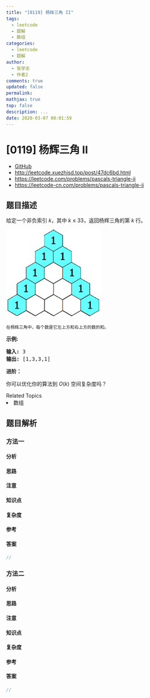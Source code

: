 ```yaml
---
title: "[0119] 杨辉三角 II"
tags:
  - leetcode
  - 题解
  - 数组
categories:
  - leetcode
  - 题解
author:
  - 张学志
  - 作者2
comments: true
updated: false
permalink:
mathjax: true
top: false
description: ...
date: 2020-03-07 00:01:59
---
```



# [0119] 杨辉三角 II
* [GitHub](https://github.com/algoboy101/LeetCodeCrowdsource/tree/master/_posts/QA/%5B0119%5D%20%E6%9D%A8%E8%BE%89%E4%B8%89%E8%A7%92%20II.md)
* http://leetcode.xuezhisd.top/post/47dc6bd.html
* https://leetcode.com/problems/pascals-triangle-ii
* https://leetcode-cn.com/problems/pascals-triangle-ii


## 题目描述

<p>给定一个非负索引&nbsp;<em>k</em>，其中 <em>k</em>&nbsp;&le;&nbsp;33，返回杨辉三角的第 <em>k </em>行。</p>

<p><img alt="" src="https://raw.githubusercontent.com/algoboy101/LeetCodeCrowdsource/master/imgs/PascalTriangleAnimated2.gif"></p>

<p><small>在杨辉三角中，每个数是它左上方和右上方的数的和。</small></p>

<p><strong>示例:</strong></p>

<pre><strong>输入:</strong> 3
<strong>输出:</strong> [1,3,3,1]
</pre>

<p><strong>进阶：</strong></p>

<p>你可以优化你的算法到 <em>O</em>(<em>k</em>) 空间复杂度吗？</p>
<div><div>Related Topics</div><div><li>数组</li></div></div>


## 题目解析


### 方法一

#### 分析

#### 思路

#### 注意

#### 知识点

#### 复杂度

#### 参考

#### 答案

```cpp
//
```


### 方法二

#### 分析

#### 思路

#### 注意

#### 知识点

#### 复杂度

#### 参考

#### 答案

```cpp
//
```


